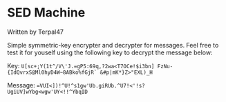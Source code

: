 # SED Machine
Written by Terpal47

Simple symmetric-key encrypter and decrypter for messages. 
Feel free to test it for youself using the following key to decrypt the message below:

Key: ``U[sc+;Y(1t^/V\'J.=gP5:69q,?2wa<T7OCe!$i3bn] FzNu-{IdQvrxS@Ml0hyD4W~8ABko%fGjR` &#p|mK*}Z>"EXL)_H``

Message: `=VUI<])!^U!^s1gw'Ub.giRUb.^U7!<'!s?UgiUV]wYbg<wgw'UY<!!^YbqID`
